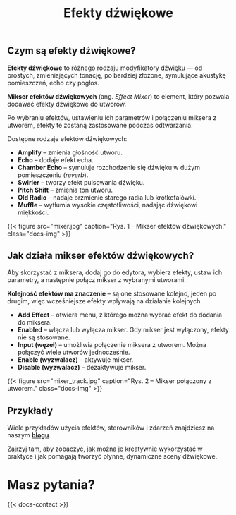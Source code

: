 ﻿---
title: "Efekty dźwiękowe"
icon: "🔊"
description: "Zmiksuj efekty dźwiękowe ze swoimi utworami, aby zapewnić niesamowite doznania muzyczne."
weight: 36
---
## Czym są efekty dźwiękowe?

**Efekty dźwiękowe** to różnego rodzaju modyfikatory dźwięku — od prostych, zmieniających tonację, po bardziej złożone, symulujące akustykę pomieszczeń, echo czy pogłos.  

**Mikser efektów dźwiękowych** (ang. *Effect Mixer*) to element, który pozwala dodawać efekty dźwiękowe do utworów.  

Po wybraniu efektów, ustawieniu ich parametrów i połączeniu miksera z utworem, efekty te zostaną zastosowane podczas odtwarzania.

Dostępne rodzaje efektów dźwiękowych:
- **Amplify** – zmienia głośność utworu.  
- **Echo** – dodaje efekt echa.  
- **Chamber Echo** – symuluje rozchodzenie się dźwięku w dużym pomieszczeniu (*reverb*).  
- **Swirler** – tworzy efekt pulsowania dźwięku.  
- **Pitch Shift** – zmienia ton utworu.  
- **Old Radio** – nadaje brzmienie starego radia lub krótkofalówki.  
- **Muffle** – wytłumia wysokie częstotliwości, nadając dźwiękowi miękkości.  

{{< figure src="mixer.jpg" caption="Rys. 1 – Mikser efektów dźwiękowych." class="docs-img" >}}

## Jak działa mikser efektów dźwiękowych?

Aby skorzystać z miksera, dodaj go do edytora, wybierz efekty, ustaw ich parametry, a następnie połącz mikser z wybranymi utworami.

**Kolejność efektów ma znaczenie** – są one stosowane kolejno, jeden po drugim, więc wcześniejsze efekty wpływają na działanie kolejnych.

- **Add Effect** – otwiera menu, z którego można wybrać efekt do dodania do miksera.  
- **Enabled** – włącza lub wyłącza mikser. Gdy mikser jest wyłączony, efekty nie są stosowane.  
- **Input (węzeł)** – umożliwia połączenie miksera z utworem. Można połączyć wiele utworów jednocześnie.  
- **Enable (wyzwalacz)** – aktywuje mikser.  
- **Disable (wyzwalacz)** – dezaktywuje mikser.  

{{< figure src="mixer_track.jpg" caption="Rys. 2 – Mikser połączony z utworem." class="docs-img" >}}

## Przykłady

Wiele przykładów użycia efektów, sterowników i zdarzeń znajdziesz na naszym **[blogu](blog/)**.  

Zajrzyj tam, aby zobaczyć, jak można je kreatywnie wykorzystać w praktyce i jak pomagają tworzyć płynne, dynamiczne sceny dźwiękowe.

# Masz pytania?

{{< docs-contact >}}